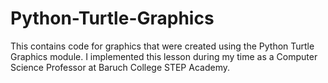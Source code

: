 # Python-Turtle-Graphics
This contains code for graphics that were created using the Python Turtle Graphics module. I implemented this lesson during my time as a Computer Science Professor at Baruch College STEP Academy.
